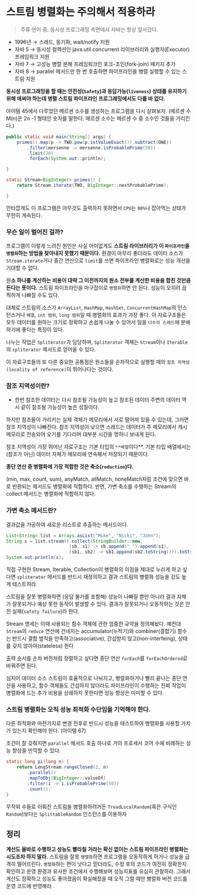 # 스트림 병렬화는 주의해서 적용하라

> 주류 언어 중, 동시성 프로그래밍 측면에서 자바는 항상 앞서갔다.
- 1996년 → 스레드, 동기화, wait/notify 지원
- 자바 5 → 동시성 컬렉션인 java.util.concurrent 라이브러리와 실행자(Executor) 프레임워크 지원
- 자바 7 → 고성능 병렬 분해 프레임워크인 포크-조인(fork-join) 패키지 추가
- 자바 8 → parallel 메서드만 한 번 호출하면 파이프라인을 병렬 실행할 수 있는 스트림 지원


**동시성 프로그래밍을 할 때는 안전성(`Safety`)과 응답가능(`liveness`) 상태를 유지하기 위해 애써야 하는데 병렬 스트림 파이프라인 프로그래밍에서도 다를 바 없다.**

아이템 45에서 다루었던 메르센 소수를 생성하는 프로그램을 다시 살펴보자. 
(메르센 수 M(n)은 2n -1 형태인 숫자를 말한다. 메르센 소수는 메르센 수 중 소수인 것들을 가리킨다.)

```java
public static void main(String[] args) {
	primes().map(p -> TWO.pow(p.intValueExact()).subtract(ONE))
		.filter(mersenne -> mersenne.isProbablePrime(50))
		.limit(20)
		.forEach(System.out::println);

}

static Stream<BigInteger> primes() {
	return Stream.iterate(TWO, BigInteger::nextProbablePrime);

}
```

안타깝게도 이 프로그램은 아무것도 출력하지 못하면서 `CPU`는 `90%`나 잡아먹는 상태가 무한히 계속된다.

### **무슨 일이 벌어진 걸까?**

프로그램이 이렇게 느려진 원인은 사실 어이없게도 **스트림 라이브러리가 이 `파이프라인`을 `병렬화`하는 방법을 찾아내지 못했기 때문이다.** 환경이 아무리 좋더라도 데이터 소스가 `Stream.iterate`거나 중간 연산으로 `limit`를 쓰면 파이프라인 병렬화로는 성능 개선을 기대할 수 없다.

원**소 하나를 계산하는 비용이 대략 그 이전까지의 원소 전부를 계산한 비용을 합친 것만큼 든다는 뜻이다.** 스트림 파이프라인을 마구잡이로 `병렬화`하면 안 된다. 성능이 오히려 끔찍하게 나빠질 수도 있다.

대체로 스트림의 소스가 `ArrayList`, `HashMap`, `HashSet`, `ConcurrentHashMap`의 인스턴스거나 `배열`, `int 범위`, `long 범위`일 때 병렬화의 효과가 가장 좋다. 이 자료구조들은 모두 데이터를 원하는 크기로 정확하고 손쉽게 나눌 수 있어서 일을 `다수의 스레드`에 분배하기에 좋다는 특징이 있다. 

나누는 작업은 `Spliterator`가 담당하며, `Spliterator` 객체는 `Stream`이나 `Iterable`의 `spliterator` 메서드로 얻어올 수 있다.

이 자료구조들의 또 다른 중요한 공통점은 원소들을 순차적으로 실행할 때의 `참조 지역성(locality of reference)`이 뛰어나다는 것이다.

### **참조 지역성이란?**

- 한번 참조한 데이터는 다시 참조될 가능성이 높고 
참조된 데이터 주변의 데이터 역시 같이 참조될 가능성이 높은 성질이다.

하지만 참조들이 가리키는 실제 객체가 메모리에서 서로 떨어져 있을 수 있는데, 그러면 참조 지역성이 나빠진다. 참조 지역성이 낮으면 스레드는 데이터가 주 메모리에서 캐시 메모리로 전송되어 오기를 기다리며 대부분 시간을 멍하니 보내게 된다.

참조 지역성이 가장 뛰어난 자료구조는 기본 타입의 `**배열`이다**. 기본 타입 배열에서는 (참조가 아닌) 데이터 자체가 메모리에 연속해서 저장되기 때문이다.

**종단 연산 중 병렬화에 가장 적합한 것은 축소(`reduction`)다.**

(min, max, count, sum), anyMatch, allMatch, noneMatch처럼 조건에 맞으면 바로 반환되는 메서드도 병렬화에 적합하다. 
반면, 가변 축소를 수행하는 Stream의 collect 메서드는 병렬화에 적합하지 않다.

### 가변 축소 메서드란?

결과값을 가공하여 새로운 리스트로 추출하는 메서드이다.

```java
List<String> list = Arrays.asList("Mike", "Nicki", "John");
String s = list.stream().collect(StringBuilder::new,
						(sb, s1) -> sb.append(" ").append(s1),
						(sb1, sb2) -> sb1.append(sb2.toString())).toString();
System.out.println(s);
```

직접 구현한 Stream, Iterable, Collection이 병렬화의 이점을 제대로 누리게 하고 싶다면 `spliterator` 메서드를 반드시 재정의하고 결과 스트림의 병렬화 성능을 강도 높게 테스트하라.

스트림을 잘못 병렬화하면 (응답 불가를 포함해) 성능이 나빠질 뿐만 아니라 결과 자체가 잘못되거나 예상 못한 동작이 발생할 수 있다. 결과가 잘못되거나 오동작하는 것은 안전 실패(`safety failure`)라 한다.

Stream 명세는 이때 사용되는 함수 객체에 관한 엄중한 규약을 정의해놨다. 예컨대 `Stream`의 `reduce` 연산에 건네지는 accumulator(누적기)와 combiner(결합기) 함수는 반드시 결합 법칙을 만족하고(associative), 간섭받지 않고(non-interfeing), 상태를 갖지 않아야(stateless) 한다

출력 순서를 순차 버전처럼 정렬하고 싶다면 종단 연산 `forEach`를 `forEachOrdered`로 바꿔주면 된다.

심지어 데이터 소스 스트림이 효율적으로 나눠지고, 병렬화하거나 빨리 끝나는 종단 연산을 사용하고, 함수 객체들도 간섭하지 않더라도 파이프라인이 수행하는 진짜 작업이 병렬화에 드는 추가 비용을 상쇄하지 못한다면 성능 향상은 미미할 수 있다.

### 스트림 병렬화는 오직 성능 최적화 수단임을 기억해야 한다.

다른 최적화와 마찬가지로 변경 전후로 반드시 성능을 테스트하여 병렬화를 사용할 가치가 있는지 확인해야 한다. (아이템 67)

조건이 잘 갖춰지면 `parallel` 메서드 호출 하나로 거의 프로세서 코어 수에 비례하는 성능 향상을 만끽할 수 있다.

```java
static long pi(long n) {
	return LongStream.rangeClosed(2, n)
		.parallel()
		.mapToObj(BigInteger::valueOf)
		.filter(i -> i.isProbablePrime(50))
		.count();
}
```

무작위 수들로 이뤄진 스트림을 병렬화하려거든 `TreadLocalRandom`(혹은 구식인 `Random`)보다는 `SplittableRandom` 인스턴스를 이용하자

## **정리**

**계산도 올바로 수행하고 성능도 빨라질 거라는 확신 없이는 스트림 파이프라인 병렬화는 시도조차 하지 말라.** 스트림을 잘못 `병렬화`하면 프로그램을 오동작하게 하거나 성능을 급격히 떨어뜨린다. `병렬화`하는 편이 낫다고 믿더라도, 수정 후의 코드가 여전히 정확한지 확인하고 운영 환경과 유사한 조건에서 수행해보며 성능지표를 유심히 관찰하라. 그래서 계산도 정확하고 성능도 좋아졌음이 확실해졌을 때 
오직 그럴 때만 병렬화 버전 코드를 운영 코드에 반영해라